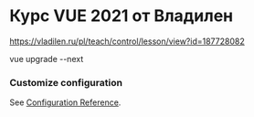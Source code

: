 # Курс VUE 2021 от Владилен
https://vladilen.ru/pl/teach/control/lesson/view?id=187728082


vue upgrade --next

### Customize configuration
See [Configuration Reference](https://cli.vuejs.org/config/).
